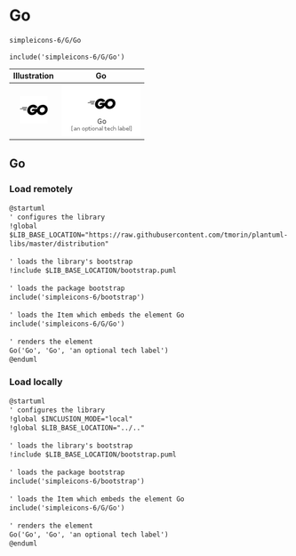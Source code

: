 # Go


```text
simpleicons-6/G/Go
```

```text
include('simpleicons-6/G/Go')
```



| Illustration | Go |
| :---: | :---: |
| ![illustration for Illustration](../../simpleicons-6/G/Go.png) | ![illustration for Go](../../simpleicons-6/G/Go.Local.png) |




## Go

### Load remotely
```plantuml
@startuml
' configures the library
!global $LIB_BASE_LOCATION="https://raw.githubusercontent.com/tmorin/plantuml-libs/master/distribution"

' loads the library's bootstrap
!include $LIB_BASE_LOCATION/bootstrap.puml

' loads the package bootstrap
include('simpleicons-6/bootstrap')

' loads the Item which embeds the element Go
include('simpleicons-6/G/Go')

' renders the element
Go('Go', 'Go', 'an optional tech label')
@enduml
```

### Load locally
```plantuml
@startuml
' configures the library
!global $INCLUSION_MODE="local"
!global $LIB_BASE_LOCATION="../.."

' loads the library's bootstrap
!include $LIB_BASE_LOCATION/bootstrap.puml

' loads the package bootstrap
include('simpleicons-6/bootstrap')

' loads the Item which embeds the element Go
include('simpleicons-6/G/Go')

' renders the element
Go('Go', 'Go', 'an optional tech label')
@enduml
```


